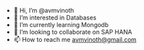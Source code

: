 - 👋 Hi, I’m @avmvinoth
- 👀 I’m interested in Databases
- 🌱 I’m currently learning Mongodb
- 💞️ I’m looking to collaborate on SAP HANA
- 📫 How to reach me avmvinoth@gmail.com

<!---
avmvinoth/avmvinoth is a ✨ special ✨ repository because its `README.md` (this file) appears on your GitHub profile.
You can click the Preview link to take a look at your changes.
--->
